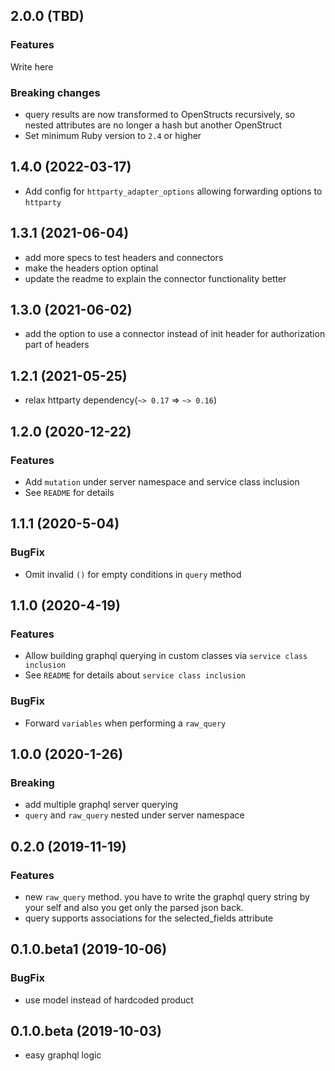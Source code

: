## 2.0.0 (TBD)

### Features

Write here

### Breaking changes

* query results are now transformed to OpenStructs recursively, so nested attributes are no longer a hash but another OpenStruct
* Set minimum Ruby version to `2.4` or higher

## 1.4.0 (2022-03-17)

* Add config for `httparty_adapter_options` allowing forwarding options to `httparty`

## 1.3.1 (2021-06-04)

* add more specs to test headers and connectors
* make the headers option optinal
* update the readme to explain the connector functionality better

## 1.3.0 (2021-06-02)

* add the option to use a connector instead of init header for authorization
  part of headers 

## 1.2.1 (2021-05-25)

* relax httparty dependency(`~> 0.17` => `~> 0.16`)

## 1.2.0 (2020-12-22)

### Features
* Add `mutation` under server namespace and service class inclusion
* See `README` for details

## 1.1.1 (2020-5-04)

### BugFix
* Omit invalid `()` for empty conditions in `query` method

## 1.1.0 (2020-4-19)

### Features
* Allow building graphql querying in custom classes via `service class inclusion`
* See `README` for details about `service class inclusion`

### BugFix
* Forward `variables` when performing a `raw_query`

## 1.0.0 (2020-1-26)

### Breaking
* add multiple graphql server querying
* `query` and `raw_query` nested under server namespace


## 0.2.0 (2019-11-19)

### Features
* new `raw_query` method. you have to write the graphql query
  string by your self and also you get only the parsed json back.
* query supports associations for the selected_fields attribute

## 0.1.0.beta1 (2019-10-06)

### BugFix
* use model instead of hardcoded product


## 0.1.0.beta (2019-10-03)

* easy graphql logic
